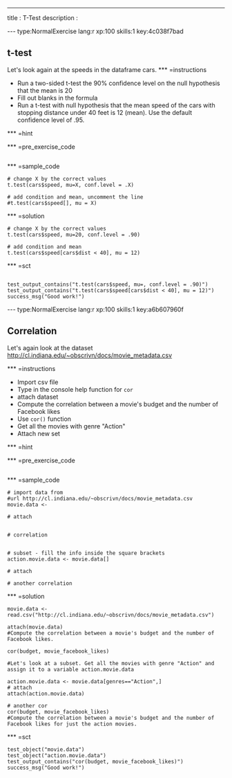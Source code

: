 ---
title       : T-Test
description : 

--- type:NormalExercise lang:r xp:100 skills:1 key:4c038f7bad
## t-test
Let's look again at the speeds in the dataframe cars. 
*** =instructions

- Run a two-sided t-test the 90% confidence level on the null hypothesis that the mean is 20
- Fill out blanks in the formula
- Run a t-test with null hypothesis that the mean speed of the cars with stopping distance
 under 40 feet is 12 (mean). Use the default confidence level of .95.


*** =hint


*** =pre_exercise_code
```{r}

```


*** =sample_code
```{r}
# change X by the correct values
t.test(cars$speed, mu=X, conf.level = .X) 

# add condition and mean, uncomment the line
#t.test(cars$speed[], mu = X)

```

*** =solution
```{r}
# change X by the correct values
t.test(cars$speed, mu=20, conf.level = .90) 

# add condition and mean
t.test(cars$speed[cars$dist < 40], mu = 12)
```

*** =sct
```{r}

test_output_contains("t.test(cars$speed, mu=, conf.level = .90)")
test_output_contains("t.test(cars$speed[cars$dist < 40], mu = 12)")
success_msg("Good work!")

```

--- type:NormalExercise lang:r xp:100 skills:1 key:a6b607960f
## Correlation
Let's again look at the dataset
http://cl.indiana.edu/~obscrivn/docs/movie_metadata.csv

*** =instructions
- Import csv file
- Type in the console help function for ` cor `
- attach dataset
- Compute the correlation between a movie's budget and the number of Facebook likes
- Use ` cor() ` function
- Get all the movies with genre "Action"
- Attach new set

*** =hint


*** =pre_exercise_code
```{r}

```


*** =sample_code
```{r}
# import data from 
#url http://cl.indiana.edu/~obscrivn/docs/movie_metadata.csv
movie.data <- 

# attach


# correlation


# subset - fill the info inside the square brackets
action.movie.data <- movie.data[]

# attach

# another correlation
```

*** =solution
```{r}
movie.data <- read.csv("http://cl.indiana.edu/~obscrivn/docs/movie_metadata.csv")

attach(movie.data)
#Compute the correlation between a movie's budget and the number of Facebook likes.
 
cor(budget, movie_facebook_likes)
 
#Let's look at a subset. Get all the movies with genre "Action" and assign it to a variable action.movie.data
 
action.movie.data <- movie.data[genres=="Action",]
# attach
attach(action.movie.data)

# another cor
cor(budget, movie_facebook_likes)
#Compute the correlation between a movie's budget and the number of Facebook likes for just the action movies.
 ```
 
*** =sct
```{r}
test_object("movie.data")
test_object("action.movie.data")
test_output_contains("cor(budget, movie_facebook_likes)")
success_msg("Good work!")

```
